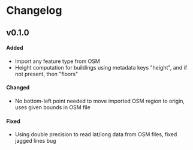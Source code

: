 # Changelog

## v0.1.0
#### Added
- Import any feature type from OSM
- Height computation for buildings using metadata keys "height", and if not present, then "floors"

#### Changed
- No bottom-left point needed to move imported OSM region to origin, uses given bounds in OSM file

#### Fixed
- Using double precision to read lat/long data from OSM files, fixed jagged lines bug
